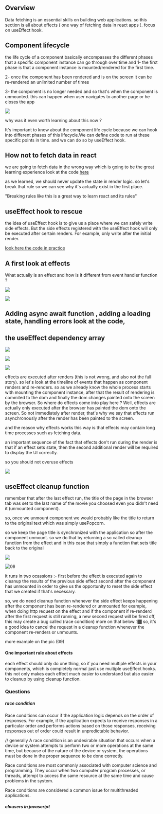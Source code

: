 ## Overview

Data fetching is an essential skills on building web applications. so this section is all about effects ( one way of fetching data in react apps ). focus on useEffect hook.

## Component lifecycle

the life cycle of a component basically encompasses the different phases that a specific component instance can go through over time and
1- the first phase is that a component instance is mounted/rendered for the first time.

2- once the component has been rendered and is on the screen it can be re-rendered an unlimited number of times

3- the component is no longer needed and so that's when the component is unmounted. this can happen when user navigates to another page or he closes the app

![](./01.png)

why was it even worth learning about this now ?

It's important to know about the component life cycle because we can hook into different phases of this lifecycle.We can define code to run at these specific points in time. and we can do so by useEffect hook.

## How not to fetch data in react

we are going to fetch data in the wrong way which is going to be the great learning experience
look at the code [here](./usepopcorn/src/App-wrong-way.tsx)

as we learned, we should never update the state in render logic. so let's break that rule so we can see why it's actually exist in the first place.

"Breaking rules like this is a great way to learn react and its rules"

## useEffect hook to rescue

the idea of useEffect hook is to give us a place where we can safely write side effects.
But the side effects registered with the useEffect hook will only be executed after certain renders.
For example, only write after the initial render.

[look here the code in practice](./usepopcorn/src/App.tsx)

## A first look at effects

What actually is an effect and how is it different from event handler function ?

![](./02.png)

![](./03.png)

## Adding async await function , adding a loading state, handling errors look at the code,

## the useEffect dependency array

![](./04.png)

![](./05.png)

![](./06.png)

effects are executed after renders (this is not wrong, and also not the full story).
so let's look at the timeline of events that happen as component renders and re-renders.
so as we already know the whole process starts with mounting the component instance, after that
the result of rendering is commited to the dom and finally the dom changes painted onto the screen by the browser.
So where do effects come into play here ?
Well, effects are actually only executed after the browser has painted the dom onto the screen. So not immediately after render, that's why we say that effects run asynchronously after the render has been painted to the screen.

and the reason why effects works this way is that effects may contain long time processes such as fetching data.

an important sequence of the fact that effects don't run during the render is that if an effect sets state, then the second additional render will be required to display the UI correctly.

so you should not overuse effects

![](./07.png)

## useEffect cleanup function

remember that after the last effect run, the title of the page in the browser tab was set to the last name of the movie you choosed even you didn't need it (unmounted component).

so, once we unmount component we would probably like the title to return to the original text which was simply usePopcorn.

so we keep the page title is synchronized with the application so after the component unmount.
so we do that by returning a so called cleanup function from the effect and in this case that simply a function that sets title back to the original

![](./08.png)

![09](./09.png)

it runs in two ocassions :-
first before the effect is executed again to cleanup the results of the previous side effect
second after the component has unmounted in order to give us the opportunity to reset the side effect that we created if that's necessary.

so, we do need cleanup function whenever the side effect keeps happening after the component has been re-rendered or unmounted for example, when doing http request on the effect and if the component if re-renderd after the first request is still running, a new second request will be fired off, this may create a bug called (race condition) more on that below 👇🏾
so, it's a good idea to cancel the request in a cleanup function whenever the component re-renders or unmounts.

more example on the pic (09)

#### One important rule about effects

each effect should only do one thing, so if you need multiple effects in your components, which is completely normal just use multiple useEffect hooks.
this not only makes each effect much easier to understand but also easier to cleanup by using cleanup function.

### Questions

##### race condition

Race conditions can occur if the application logic depends on the order of responses. For example, if the application expects to receive responses in a particular order and performs actions based on those responses, receiving responses out of order could result in unpredictable behavior.

// generally
A race condition is an undesirable situation that occurs when a device or system attempts to perform two or more operations at the same time, but because of the nature of the device or system, the operations must be done in the proper sequence to be done correctly.

Race conditions are most commonly associated with computer science and programming. They occur when two computer program processes, or threads, attempt to access the same resource at the same time and cause problems in the system.

Race conditions are considered a common issue for multithreaded applications.

##### clousers in javascript

```

```
